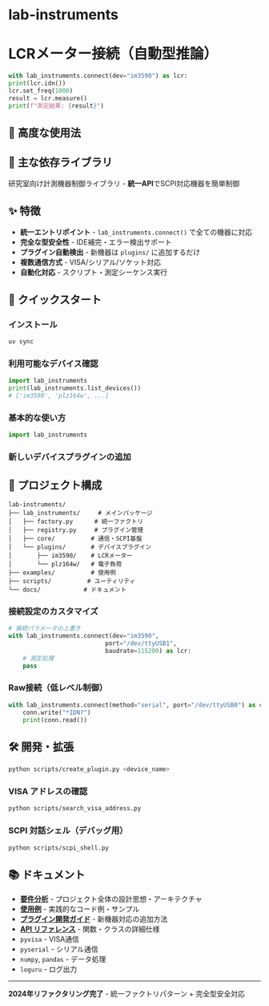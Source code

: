 # lab-instruments

# LCRメーター接続（自動型推論）

```python
with lab_instruments.connect(dev="im3590") as lcr:
print(lcr.idn())
lcr.set_freq(1000)
result = lcr.measure()
print(f"測定結果: {result}")
```

## 🔧 高度な使用法

## 🔗 主な依存ライブラリ

研究室向け計測機器制御ライブラリ - **統一API**でSCPI対応機器を簡単制御

## ✨ 特徴

- **統一エントリポイント** - `lab_instruments.connect()` で全ての機器に対応
- **完全な型安全性** - IDE補完・エラー検出サポート
- **プラグイン自動検出** - 新機器は `plugins/` に追加するだけ
- **複数通信方式** - VISA/シリアル/ソケット対応
- **自動化対応** - スクリプト・測定シーケンス実行

## 🚀 クイックスタート

### インストール

```bash
uv sync
```

### 利用可能なデバイス確認

```python
import lab_instruments
print(lab_instruments.list_devices())
# ['im3590', 'plz164w', ...]
```

### 基本的な使い方

```python
import lab_instruments
```

### 新しいデバイスプラグインの追加

## 📁 プロジェクト構成

```
lab-instruments/
├── lab_instruments/     # メインパッケージ
│   ├── factory.py      # 統一ファクトリ
│   ├── registry.py     # プラグイン管理
│   ├── core/          # 通信・SCPI基盤
│   └── plugins/       # デバイスプラグイン
│       ├── im3590/    # LCRメーター
│       └── plz164w/   # 電子負荷
├── examples/          # 使用例
├── scripts/          # ユーティリティ
└── docs/            # ドキュメント
```

### 接続設定のカスタマイズ

```python
# 接続パラメータの上書き
with lab_instruments.connect(dev="im3590",
                           port="/dev/ttyUSB1",
                           baudrate=115200) as lcr:
    # 測定処理
    pass
```

### Raw接続（低レベル制御）

```python
with lab_instruments.connect(method="serial", port="/dev/ttyUSB0") as conn:
    conn.write("*IDN?")
    print(conn.read())
```

## 🛠️ 開発・拡張

```bash
python scripts/create_plugin.py <device_name>
```

### VISA アドレスの確認

```bash
python scripts/search_visa_address.py
```

### SCPI 対話シェル（デバッグ用）

```bash
python scripts/scpi_shell.py
```

## 📚 ドキュメント

- **[要件分析](docs/RequirementsAnalysis.md)** - プロジェクト全体の設計思想・アーキテクチャ
- **[使用例](examples/README.md)** - 実践的なコード例・サンプル
- **[プラグイン開発ガイド](docs/PluginDevelopment.md)** - 新機器対応の追加方法
- **[API リファレンス](docs/APIReference.md)** - 関数・クラスの詳細仕様
- `pyvisa` - VISA通信
- `pyserial` - シリアル通信
- `numpy`, `pandas` - データ処理
- `loguru` - ログ出力

---

**2024年リファクタリング完了** - 統一ファクトリパターン + 完全型安全対応
